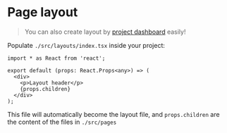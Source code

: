 # Page layout

> You can also create layout by [project dashboard](features/project-dashboard) easily!

Populate `./src/layouts/index.tsx` inside your project:

```tsx
import * as React from 'react';

export default (props: React.Props<any>) => (
  <div>
    <p>Layout header</p>
    {props.children}
  </div>
);
```

This file will automatically become the layout file, and `props.children` are the content of the files in `./src/pages`
